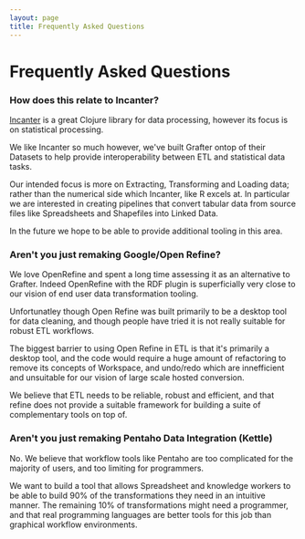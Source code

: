 ```yaml
---
layout: page
title: Frequently Asked Questions
---
```


# Frequently Asked Questions

### How does this relate to Incanter?

[Incanter](http://incanter.org/) is a great Clojure library for data
processing, however its focus is on statistical processing.

We like Incanter so much however, we've built Grafter ontop of their
Datasets to help provide interoperability between ETL and statistical
data tasks.

Our intended focus is more on Extracting, Transforming and Loading
data; rather than the numerical side which Incanter, like R excels at.
In particular we are interested in creating pipelines that convert
tabular data from source files like Spreadsheets and Shapefiles into
Linked Data.

In the future we hope to be able to provide additional tooling in this
area.

### Aren't you just remaking Google/Open Refine?

We love OpenRefine and spent a long time assessing it as an
alternative to Grafter.  Indeed OpenRefine with the RDF plugin is
superficially very close to our vision of end user data transformation
tooling.

Unfortunatley though Open Refine was built primarily to be a desktop
tool for data cleaning, and though people have tried it is not really
suitable for robust ETL workflows.

The biggest barrier to using Open Refine in ETL is that it's primarily
a desktop tool, and the code would require a huge amount of
refactoring to remove its concepts of Workspace, and undo/redo which
are innefficient and unsuitable for our vision of large scale hosted
conversion.

We believe that ETL needs to be reliable, robust and efficient, and
that refine does not provide a suitable framework for building a suite
of complementary tools on top of.

### Aren't you just remaking Pentaho Data Integration (Kettle)

No.  We believe that workflow tools like Pentaho are too complicated
for the majority of users, and too limiting for programmers.

We want to build a tool that allows Spreadsheet and knowledge workers
to be able to build 90% of the transformations they need in an
intuitive manner.  The remaining 10% of transformations might need a
programmer, and that real programming languages are better tools for
this job than graphical workflow environments.
